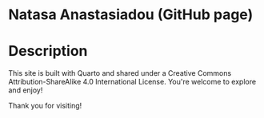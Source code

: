 # Natasa Anastasiadou (GitHub page)
# Description
This site is built with Quarto and shared under a Creative Commons Attribution-ShareAlike 4.0 International License. You're welcome to explore and enjoy!

Thank you for visiting!
